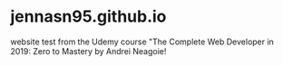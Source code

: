 # jennasn95.github.io
<p>website test from the Udemy course "The Complete Web Developer in 2019: Zero to Mastery by Andrei Neagoie!</p>
